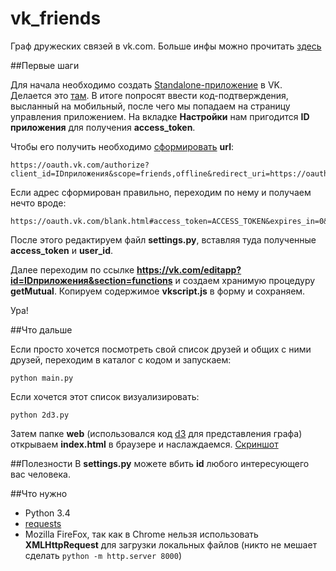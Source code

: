 vk_friends
==========

Граф дружеских связей в vk.com. Больше инфы можно прочитать [здесь](http://habrahabr.ru/post/221251/)

##Первые шаги

Для начала необходимо создать [Standalone-приложение](https://vk.com/dev/standalone) в VK. Делается это [там](https://vk.com/editapp?act=create). В итоге попросят ввести код-подтверждения, высланный на мобильный, после чего мы попадаем на страницу управления приложением. На вкладке **Настройки** нам пригодится **ID приложения** для получения **access_token**. 

Чтобы его получить необходимо [сформировать](https://vk.com/dev/auth_mobile) **url**:
```
https://oauth.vk.com/authorize?client_id=IDприложения&scope=friends,offline&redirect_uri=https://oauth.vk.com/blank.html&display=page&v=5.21&response_type=token
```

Если адрес сформирован правильно, переходим по нему и получаем нечто вроде:
```
https://oauth.vk.com/blank.html#access_token=ACCESS_TOKEN&expires_in=0&user_id=USER_ID
```

После этого редактируем файл **settings.py**, вставляя туда полученные **access_token** и **user_id**.

Далее переходим по ссылке **https://vk.com/editapp?id=IDприложения&section=functions** и создаем хранимую процедуру **getMutual**.
Копируем содержимое **vkscript.js** в форму и сохраняем.

Ура!

##Что дальше

Если просто хочется посмотреть свой список друзей и общих с ними друзей, переходим в каталог с кодом и запускаем:

```
python main.py
```

Если хочется этот список визуализировать:

```
python 2d3.py
```
Затем папке **web** (использовался код [d3](https://github.com/mbostock/d3) для представления графа) открываем **index.html** в браузере и наслаждаемся. [Скриншот](https://db.tt/8Jw8cx9I)

##Полезности
В **settings.py** можете вбить **id** любого интересующего вас человека.

##Что нужно

* Python 3.4
* [requests](https://github.com/kennethreitz/requests)
* Mozilla FireFox, так как в Chrome нельзя использовать **XMLHttpRequest** для загрузки локальных файлов (никто не мешает сделать ```python -m http.server 8000```) 

